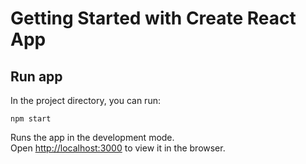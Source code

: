 # Getting Started with Create React App

## Run app

In the project directory, you can run:

`npm start`

Runs the app in the development mode.\
Open [http://localhost:3000](http://localhost:3000) to view it in the browser.
